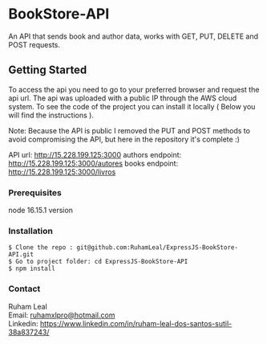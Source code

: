 # BookStore-API

An API that sends book and author data, works with GET, PUT, DELETE and POST requests.

## Getting Started

To access the api you need to go to your preferred browser and request the api url. The api was uploaded with a public IP through the AWS cloud system. To see the code of the project you can install it locally ( Below you will find the instructions ).

Note: Because the API is public I removed the PUT and POST methods to avoid compromising the API, but here in the repository it's complete :)

API url: http://15.228.199.125:3000
authors endpoint: http://15.228.199.125:3000/autores
books endpoint: http://15.228.199.125:3000/livros

### Prerequisites

node 16.15.1 version

### Installation

```
$ Clone the repo : git@github.com:RuhamLeal/ExpressJS-BookStore-API.git
$ Go to project folder: cd ExpressJS-BookStore-API
$ npm install
```
### Contact

Ruham Leal    
Email: ruhamxlpro@hotmail.com    
Linkedin: https://www.linkedin.com/in/ruham-leal-dos-santos-sutil-38a837243/    
